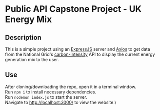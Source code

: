# Public API Capstone Project - UK Energy Mix

## Description
This is a simple project using an [ExpressJS](https://www.expressjs.com/) server and [Axios](https://www.axios-http.com) to get data from the National Grid's [carbon-intensity](https://carbon-intensity.github.io/) API to display the current energy generation mix to the user.

## Use
After cloning/downloading the repo, open it in a terminal window.\
Run `npm i` to install necessary dependencies.\
Run `nodemon index.js` to start the server.\
Navigate to <http://localhost:3000/> to view the website.\